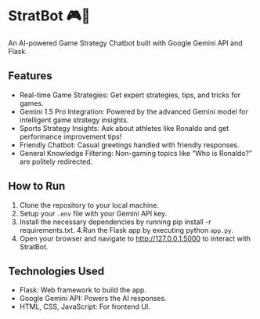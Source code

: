 # StratBot 🎮🤖

An AI-powered Game Strategy Chatbot built with Google Gemini API and Flask.

## Features
- Real-time Game Strategies: Get expert strategies, tips, and tricks for games.
- Gemini 1.5 Pro Integration: Powered by the advanced Gemini model for intelligent game strategy insights.
- Sports Strategy Insights: Ask about athletes like Ronaldo and get performance improvement tips!
- Friendly Chatbot: Casual greetings handled with friendly responses.
- General Knowledge Filtering: Non-gaming topics like “Who is Ronaldo?” are politely redirected.

## How to Run
1. Clone the repository to your local machine.
2. Setup your `.env` file with your Gemini API key.
3. Install the necessary dependencies by running pip install -r requirements.txt.
4.Run the Flask app by executing python `app.py`.
5. Open your browser and navigate to http://127.0.0.1:5000 to interact with StratBot.

## Technologies Used
- Flask: Web framework to build the app.
- Google Gemini API: Powers the AI responses.
- HTML, CSS, JavaScript: For frontend UI.
